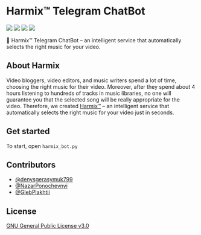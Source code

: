 # Harmix™ Telegram ChatBot

![](https://img.shields.io/badge/-status:wip-5319e7.svg)
![](https://img.shields.io/github/license/Harmix/harmix-chatbot)
![](https://img.shields.io/github/languages/code-size/Harmix/harmix-chatbot)
![](https://img.shields.io/github/last-commit/Harmix/harmix-chatbot)

🤖 Harmix™ Telegram ChatBot – an intelligent service that automatically selects the right music for your video.

## About Harmix
Video bloggers, video editors, and music writers spend a lot of time, choosing the right music for their video. Moreover, after they spend about 4 hours listening to hundreds of tracks in music libraries, no one will guarantee you that the selected song will be really appropriate for the video. Therefore, we created [Harmix™](https://www.harmix.com.ua) – an intelligent service that automatically selects the right music for your video just in seconds.

## Get started
To start, open `harmix_bot.py`

## Contributors
- [@denysgerasymuk799](https://github.com/denysgerasymuk799)
- [@NazarPonochevnyi](https://github.com/NazarPonochevnyi)
- [@GlebPlakhtii](https://github.com/GlebPlakhtii)

## License
[GNU General Public License v3.0](./LICENSE)

